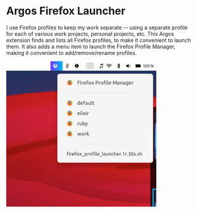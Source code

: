 # Argos Firefox Launcher

I use Firefox profiles to keep my work separate -- using a separate profile for each of various work projects, personal projects, etc. This Argos extension finds and lists all Firefox profiles, to make it convenient to launch them. It also adds a menu item to launch the Firefox Profile Manager, making it convenient to add/remove/rename profiles.

<img src="screenshot.png" width="402" >
